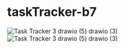 # taskTracker-b7
![Task Tracker 3 drawio (5) drawio (3)](https://user-images.githubusercontent.com/86715006/212008970-45bbef08-9295-4554-b07b-d24566c8a115.png)
![Task Tracker 3 drawio (5) drawio (3)](https://user-images.githubusercontent.com/86715006/212009550-f6316bdd-7bce-4f34-a8bd-587af75bf251.jpg)
